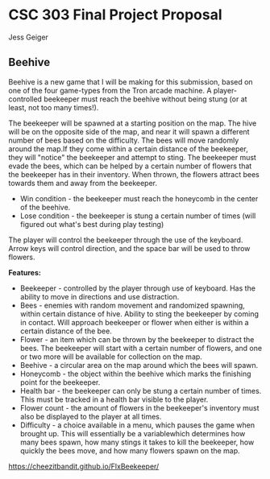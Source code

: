# CSC 303 Final Project Proposal

Jess Geiger

## Beehive

Beehive is a new game that I will be making for this submission, based on one of the four game-types from the Tron arcade machine. A player-controlled beekeeper must reach the beehive without being stung (or at least, not too many times!).

The beekeeper will be spawned at a starting position on the map. The hive will be on the opposite side of the map, and near it will spawn a different number of bees based on the difficulty. The bees will move randomly around the map.If they come within a certain distance of the beekeeper, they will "notice" the beekeeper and attempt to sting. The beekeeper must evade the bees, which can be helped by a certain number of flowers that the beekeeper has in their inventory. When thrown, the flowers attract bees towards them and away from the beekeeper.

* Win condition - the beekeeper must reach the honeycomb in the center of the beehive.
* Lose condition - the beekeeper is stung a certain number of times (will figured out what's best during play testing)

The player will control the beekeeper through the use of the keyboard. Arrow keys will control direction, and the space bar will be used to throw flowers.

**Features:**

* Beekeeper - controlled by the player through use of keyboard. Has the ability to move in directions and use distraction.
* Bees - enemies with random movement and randomized spawning, within certain distance of hive. Ability to sting the beekeeper by coming in contact. Will approach beekeeper or flower when either is within a certain distance of the bee.
* Flower - an item which can be thrown by the beekeeper to distract the bees. The beekeeper will start with a certain number of flowers, and one or two more will be available for collection on the map.
* Beehive - a circular area on the map around which the bees will spawn.
* Honeycomb - the object within the beehive which marks the finishing point for the beekeeper.
* Health bar - the beekeeper can only be stung a certain number of times. This must be tracked in a health bar visible to the player.
* Flower count - the amount of flowers in the beekeeper's inventory must also be displayed to the player at all times.
* Difficulty - a choice available in a menu, which pauses the game when brought up. This will essentially be a variablewhich determines how many bees spawn, how many stings it takes to kill the beekeeper, how quickly the bees move, and how many flowers spawn on the map.

https://cheezitbandit.github.io/FlxBeekeeper/